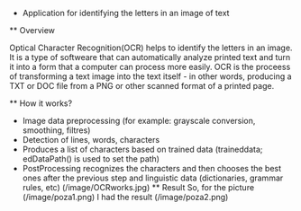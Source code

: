 * Application for identifying the letters in an image of text

** Overview

Optical Character Recognition(OCR) helps to identify the letters in an image.
It is a type of softweare that can automatically analyze printed text and turn it into a form that a computer can process more easily.
OCR is the proceess of transforming a text image into the text itself - in other words, producing a TXT or DOC file from a PNG or other scanned format of a printed page.

** How it works?

- Image data preprocessing (for example: grayscale conversion, smoothing, filtres)
- Detection of lines, words, characters
- Produces a list of characters based on trained data (traineddata; edDataPath() is used to set the path)
- PostProcessing recognizes the characters and then chooses the best ones after the previous step and linguistic data (dictionaries, grammar rules, etc)
(/image/OCRworks.jpg)
** Result
So, for the picture (/image/poza1.png) I had the result (/image/poza2.png)
